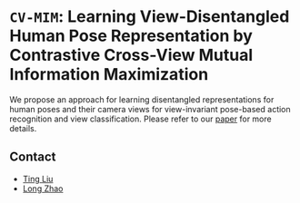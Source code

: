 # **`CV-MIM`**: Learning View-Disentangled Human Pose Representation by Contrastive **C**ross\-**V**iew **M**utual **I**nformation **M**aximization

We propose an approach for learning disentangled representations for human poses and their camera views for view-invariant pose-based action recognition and view classification. Please refer to our [paper](https://arxiv.org/abs/2012.01405) for more details.

## Contact
- [Ting Liu](https://github.com/tingliu)
- [Long Zhao](https://github.com/garyzhao)
